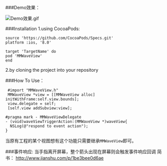 ###Demo效果：

![Demo效果.gif](http://upload-images.jianshu.io/upload_images/307963-77440d5ef9003846.gif?imageMogr2/auto-orient/strip)

###Installation
1.using CocoaPods:
```
source 'https://github.com/CocoaPods/Specs.git'
platform :ios, '8.0'

target 'TargetName' do
pod 'MMWaveView'
end
```
2.by cloning the project into your repository


###How To Use：
```
 #import "MMWaveView.h"
 MMWaveView *view = [[MMWaveView alloc] initWithFrame:self.view.bounds];
 view.delegate = self;
 [self.view addSubview:view];

#pragma mark - MMWaveViewDelegate
- (void)waveViewTriggerAction:(MMWaveView *)waveView{
  NSLog(@"respond to event action");
}
```
当原有工程的某个视图想有这个功能只需要继承`MMWaveView`即可。

###事件响应:
当手指离开屏幕，整个箭头出现在屏幕则会触发事件响应回调
简书：
http://www.jianshu.com/p/1be3bee0d6ae
